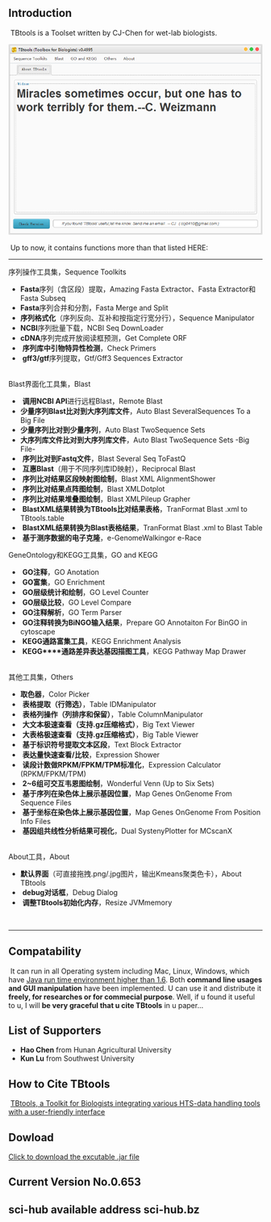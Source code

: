 ## Introduction

​	TBtools is a Toolset written by CJ-Chen for wet-lab biologists. 



![TBtools main panel](./img/main.png)


​	Up to now, it contains functions more than that listed HERE:

------

序列操作工具集，Sequence Toolkits
​	

* **Fasta**序列（含区段）提取，Amazing Fasta Extractor、Fasta Extractor和Fasta Subseq
* **Fasta**序列合并和分割，Fasta Merge and Split
* **序列格式化**（序列反向、互补和按指定行宽分行），Sequence Manipulator
* **NCBI**序列批量下载，NCBI Seq DownLoader
* **cDNA**序列完成开放阅读框预测，Get Complete ORF
* ​ **序列库中引物特异性检测**，Check Primers
* ​ **gff3/gtf**序列提取，Gtf/Gff3 Sequences Extractor

​	
Blast界面化工具集，Blast

* ​ **调用NCBI API**进行远程Blast，Remote Blast
* **少量序列Blast比对到大序列库文件**，Auto Blast SeveralSequences To a Big File
* **少量序列比对到少量序列**，Auto Blast TwoSequence Sets
* **大序列库文件比对到大序列库文件**，Auto Blast TwoSequence Sets -Big File-
* ​ **序列比对到Fastq文件**，Blast Several Seq ToFastQ
* ​ **互惠Blast**（用于不同序列库ID映射），Reciprocal Blast
* ​ **序列比对结果区段映射图绘制**，Blast XML AlignmentShower
* ​ **序列比对结果点阵图绘制**，Blast XMLDotplot
* ​ **序列比对结果堆叠图绘制**，Blast XMLPileup Grapher
* ​ **BlastXML结果转换为TBtools比对结果表格**，TranFormat Blast .xml to TBtools.table
* ​ **BlastXML结果转换为Blast表格结果**，TranFormat Blast .xml to Blast Table
* ​ **基于测序数据的电子克隆**，e-GenomeWalkingor e-Race

GeneOntology和KEGG工具集，GO and KEGG

* ​ **GO注释**，GO Anotation
* ​ **GO富集**，GO Enrichment
* ​ **GO层级统计和绘制**，GO Level Counter
* ​ **GO层级比较**，GO Level Compare
* ​ **GO注释解析**，GO Term Parser
* ​ **GO注释转换为BiNGO输入结果**，Prepare GO Annotaiton For BinGO in cytoscape
* ​ **KEGG通路富集工具**，KEGG Enrichment Analysis
* ​ **KEGG****通路差异表达基因描图工具**，KEGG Pathway Map Drawer

​	
其他工具集，Others
​	

* **取色器**，Color Picker
* ​ **表格提取（行筛选）**，Table IDManipulator
* ​ **表格列操作（列排序和保留）**，Table ColumnManipulator
* ​ **大文本极速查看（支持.gz压缩格式）**，Big Text Viewer
* ​ **大表格极速查看（支持.gz压缩格式）**，Big Table Viewer
* ​ **基于标识符号提取文本区段**，Text Block Extractor
* ​ **表达量快速查看/比较**，Expression Shower
* ​ **读段计数做RPKM/FPKM/TPM标准化**，Expression Calculator (RPKM/FPKM/TPM)
* ​  **2~6组可交互韦恩图绘制**，Wonderful Venn (Up to Six Sets)
* ​ **基于序列在染色体上展示基因位置**，Map Genes OnGenome From Sequence Files
* ​ **基于坐标在染色体上展示基因位置**，Map Genes OnGenome From Position Info Files
* ​ **基因组共线性分析结果可视化**，Dual SystenyPlotter for MCscanX

​	
About工具，About

* ​ **默认界面**（可直接拖拽.png/.jpg图片，输出Kmeans聚类色卡），About TBtools
* ​ **debug对话框**，Debug Dialog
* ​ **调整TBtools初始化内存**，Resize JVMmemory

​	

-----



## Compatability

​	It can run in all Operating system including Mac, Linux, Windows, which have [Java run time environment higher than 1.6](http://www.oracle.com/technetwork/java/javase/downloads/jre8-downloads-2133155.html).  Both **command line usages and GUI manipulation** have been implemented.  U can use it and distribute it **freely, for researches or for commecial purpose**. 
Well, if u found it useful to u, I will **be very graceful that u cite TBtools** in u paper...    



## List of Supporters

* **Hao Chen** from Hunan Agricultural University  
* **Kun Lu** from Southwest University  




## How to Cite TBtools

​	[TBtools, a Toolkit for Biologists integrating various HTS-data handling tools with a user-friendly interface](https://www.biorxiv.org/content/early/2018/03/27/289660)



## Dowload

[Click to download the excutable .jar file](https://github.com/CJ-Chen/TBtools/archive/master.zip)



## Current Version No.0.653



## sci-hub available address sci-hub.bz